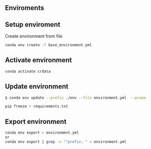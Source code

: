 ## Enviroments


## Setup enviroment
Create environment from file
```bash
conda env create -f base_environment.yml
```
## Activate environment

```bash
conda activate crdata
```

## Update environment

```bash
$ conda env update --prefix ./env --file environment.yml  --prune

pip freeze > requirements.txt
```


## Export environment

```bash
conda env export > environment.yml
or 
conda env export | grep -v "^prefix: " > environment.yml

```
